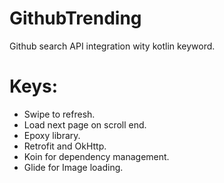 # GithubTrending
Github search API integration wity kotlin keyword.

# Keys:
- Swipe to refresh.
- Load next page on scroll end.
- Epoxy library.
- Retrofit and OkHttp.
- Koin for dependency management.
- Glide for Image loading.
